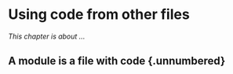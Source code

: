 <!-- TODO: Add Chapter: "Using code from other files" -->

# Using code from other files

*This chapter is about  ...*

## A module is a file with code  {.unnumbered}
